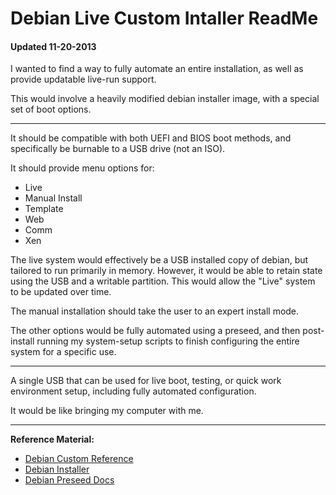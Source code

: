 
# Debian Live Custom Intaller ReadMe
#### Updated 11-20-2013

I wanted to find a way to fully automate an entire installation, as well as provide updatable live-run support.

This would involve a heavily modified debian installer image, with a special set of boot options.

---

It should be compatible with both UEFI and BIOS boot methods, and specifically be burnable to a USB drive (not an ISO).

It should provide menu options for:

- Live
- Manual Install
- Template
- Web
- Comm
- Xen

The live system would effectively be a USB installed copy of debian, but tailored to run primarily in memory.  However, it would be able to retain state using the USB and a writable partition.  This would allow the "Live" system to be updated over time.

The manual installation should take the user to an expert install mode.

The other options would be fully automated using a preseed, and then post-install running my system-setup scripts to finish configuring the entire system for a specific use.


---

A single USB that can be used for live boot, testing, or quick work environment setup, including fully automated configuration.

It would be like bringing my computer with me.

---

**Reference Material:**

- [Debian Custom Reference](http://crunchbang.org/forums/viewtopic.php?id=25489)
- [Debian Installer](https://wiki.debian.org/DebianInstaller)
- [Debian Preseed Docs](http://www.debian.org/releases/stable/i386/apb.html)
